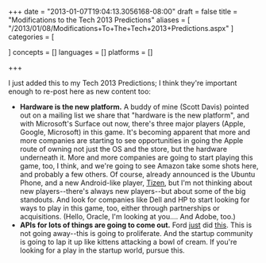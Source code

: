 +++
date = "2013-01-07T19:04:13.3056168-08:00"
draft = false
title = "Modifications to the Tech 2013 Predictions"
aliases = [
	"/2013/01/08/Modifications+To+The+Tech+2013+Predictions.aspx"
]
categories = [
	
]
concepts = []
languages = []
platforms = []
 
+++
<p>I just added this to my Tech 2013 Predictions; I think they're important enough to re-post here as new content too:</p>

<p>
<ul>
<li><strong>Hardware is the new platform.</strong> A buddy of mine (Scott Davis) pointed out on a mailing list we share that "hardware is the new platform", and with Microsoft's Surface out now, there's three major players (Apple, Google, Microsoft) in this game. It's becoming apparent that more and more companies are starting to see opportunities in going the Apple route of owning not just the OS and the store, but the hardware underneath it. More and more companies are going to start playing this game, too, I think, and we're going to see Amazon take some shots here, and probably a few others. Of course, already announced is the Ubuntu Phone, and a new Android-like player, <a href="http://www.tizen.org">Tizen</a>, but I'm not thinking about new players--there's always new players--but about some of the big standouts. And look for companies like Dell and HP to start looking for ways to play in this game, too, either through partnerships or acquisitions. (Hello, Oracle, I'm looking at you.... And Adobe, too.)</li>
<li><strong>APIs for lots of things are going to come out.</strong> Ford <a href="http://techcrunch.com/2013/01/07/ford-launches-open-developer-program-to-let-mobile-apps-interface-with-its-cars/">just</a> did <a href="http://developer.ford.com">this</a>. This is not going away--this is going to proliferate. And the startup community is going to lap it up like kittens attacking a bowl of cream. If you're looking for a play in the startup world, pursue this.</li>
</ul>
</p>
 

